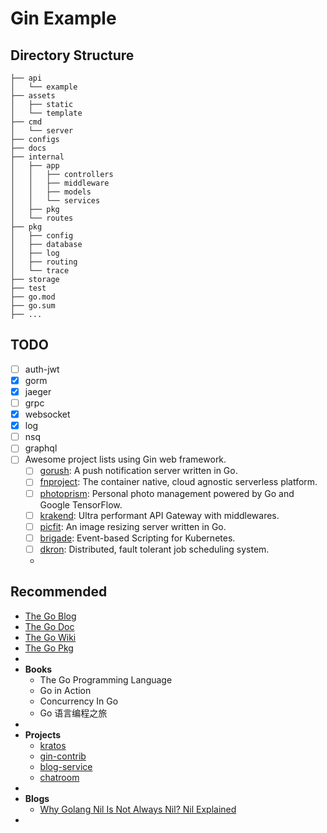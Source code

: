 # Gin Example

## Directory Structure

```text
├── api
│   └── example
├── assets
│   ├── static
│   └── template
├── cmd
│   └── server
├── configs
├── docs
├── internal
│   ├── app
│   │   ├── controllers
│   │   ├── middleware
│   │   ├── models
│   │   └── services
│   ├── pkg
│   └── routes
├── pkg
│   ├── config
│   ├── database
│   ├── log
│   ├── routing
│   └── trace 
├── storage
├── test
├── go.mod
├── go.sum
├── ...
```

## TODO

- [ ] auth-jwt
- [x] gorm
- [x] jaeger
- [ ] grpc
- [x] websocket
- [x] log
- [ ] nsq
- [ ] graphql
- [ ] Awesome project lists using Gin web framework.
    - [ ] [gorush](https://github.com/appleboy/gorush): A push notification server written in Go.
    - [ ] [fnproject](https://github.com/fnproject/fn): The container native, cloud agnostic serverless platform.
    - [ ] [photoprism](https://github.com/photoprism/photoprism): Personal photo management powered by Go and Google
      TensorFlow.
    - [ ] [krakend](https://github.com/devopsfaith/krakend): Ultra performant API Gateway with middlewares.
    - [ ] [picfit](https://github.com/thoas/picfit): An image resizing server written in Go.
    - [ ] [brigade](https://github.com/brigadecore/brigade): Event-based Scripting for Kubernetes.
    - [ ] [dkron](https://github.com/distribworks/dkron): Distributed, fault tolerant job scheduling system.
    -

## Recommended

- [The Go Blog](https://blog.golang.org/index)
- [The Go Doc](https://golang.org/doc/)
- [The Go Wiki](https://github.com/golang/go/wiki)
- [The Go Pkg](https://pkg.go.dev/)
-
- **Books**
    - The Go Programming Language
    - Go in Action
    - Concurrency In Go
    - Go 语言编程之旅
-
- **Projects**
    - [kratos](https://github.com/go-kratos/kratos)
    - [gin-contrib](https://github.com/gin-contrib)
    - [blog-service](https://github.com/go-programming-tour-book/blog-service)
    - [chatroom](https://github.com/polaris1119/chatroom)
-
- **Blogs**
    - [Why Golang Nil Is Not Always Nil? Nil Explained](https://codefibershq.com/blog/golang-why-nil-is-not-always-nil)
-


